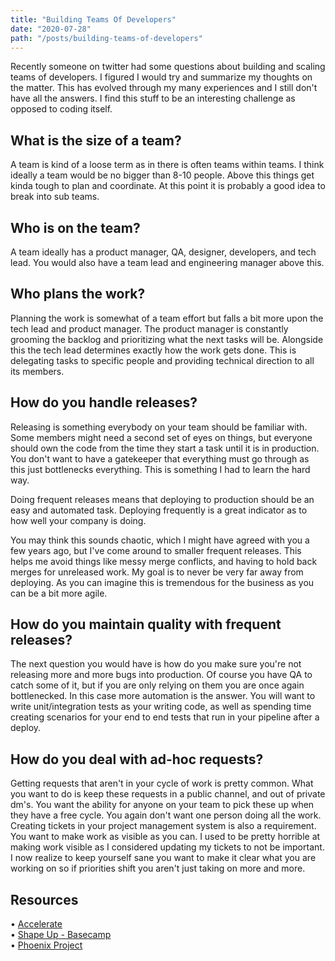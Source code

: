 ```yaml
---
title: "Building Teams Of Developers"
date: "2020-07-28"
path: "/posts/building-teams-of-developers"
---
```


Recently someone on twitter had some questions about building and scaling teams of developers. I figured I would try and summarize my thoughts on the matter. This has evolved through my many experiences and I still don't have all the answers. I find this stuff to be an interesting challenge as opposed to coding itself.

## What is the size of a team?

A team is kind of a loose term as in there is often teams within teams. I think ideally a team would be no bigger than 8-10 people. Above this things get kinda tough to plan and coordinate. At this point it is probably a good idea to break into sub teams.

## Who is on the team?

A team ideally has a product manager, QA, designer, developers, and tech lead. You would also have a team lead and engineering manager above this.

## Who plans the work?

Planning the work is somewhat of a team effort but falls a bit more upon the tech lead and product manager. The product manager is constantly grooming the backlog and prioritizing what the next tasks will be. Alongside this the tech lead determines exactly how the work gets done. This is delegating tasks to specific people and providing technical direction to all its members.

## How do you handle releases?

Releasing is something everybody on your team should be familiar with. Some members might need a second set of eyes on things, but everyone should own the code from the time they start a task until it is in production. You don't want to have a gatekeeper that everything must go through as this just bottlenecks everything. This is something I had to learn the hard way.

Doing frequent releases means that deploying to production should be an easy and automated task. Deploying frequently is a great indicator as to how well your company is doing.

You may think this sounds chaotic, which I might have agreed with you a few years ago, but I've come around to smaller frequent releases. This helps me avoid things like messy merge conflicts, and having to hold back merges for unreleased work. My goal is to never be very far away from deploying. As you can imagine this is tremendous for the business as you can be a bit more agile.

## How do you maintain quality with frequent releases?

The next question you would have is how do you make sure you're not releasing more and more bugs into production. Of course you have QA to catch some of it, but if you are only relying on them you are once again bottlenecked. In this case more automation is the answer. You will want to write unit/integration tests as your writing code, as well as spending time creating scenarios for your end to end tests that run in your pipeline after a deploy.

## How do you deal with ad-hoc requests?

Getting requests that aren't in your cycle of work is pretty common. What you want to do is keep these requests in a public channel, and out of private dm's. You want the ability for anyone on your team to pick these up when they have a free cycle. You again don't want one person doing all the work. Creating tickets in your project management system is also a requirement. You want to make work as visible as you can. I used to be pretty horrible at making work visible as I considered updating my tickets to not be important. I now realize to keep yourself sane you want to make it clear what you are working on so if priorities shift you aren't just taking on more and more.

## Resources

&bull; <a href="https://www.oreilly.com/library/view/accelerate/9781457191435/">Accelerate</a><br />
&bull; <a href="https://basecamp.com/shapeup/webbook">Shape Up - Basecamp</a><br />
&bull; <a href="https://www.amazon.ca/Phoenix-Project-DevOps-Helping-Business/dp/0988262592">Phoenix Project</a>
